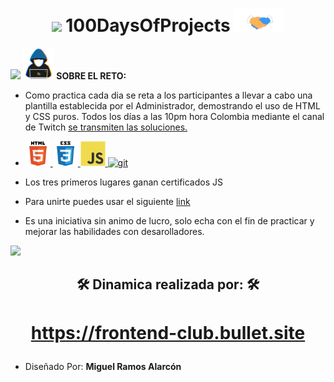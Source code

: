 <h1 align="center"><img src="https://media.giphy.com/media/iY8CRBdQXODJSCERIr/giphy.gif" width="35"> <b>100DaysOfProjects</b> <img src="https://github.com/0xAbdulKhalid/0xAbdulKhalid/raw/main/assets/mdImages/handshake.gif" width ="80"></h1>

<img src="https://user-images.githubusercontent.com/73097560/115834477-dbab4500-a447-11eb-908a-139a6edaec5c.gif">
<picture><img src = "https://github.com/0xAbdulKhalid/0xAbdulKhalid/raw/main/assets/mdImages/about_me.gif" width = 50px></picture><b><a> SOBRE EL RETO:</a></b>

<br>

- Como practica cada dia se reta a los participantes a llevar a cabo una plantilla establecida por el Administrador, demostrando el uso de HTML y CSS puros. Todos los días a las 10pm hora Colombia mediante el canal de Twitch <a href="[https://www.w3.org/html/](https://www.twitch.tv/search?term=frontendclub)" target="_blank" rel="noreferrer"> se transmiten las soluciones.

- <a href="https://www.w3.org/html/" target="_blank" rel="noreferrer"> <img src="https://raw.githubusercontent.com/devicons/devicon/master/icons/html5/html5-original-wordmark.svg" alt="html5" width="40" height="40"/> </a><a href="https://www.w3schools.com/css/" target="_blank" rel="noreferrer"> <img src="https://raw.githubusercontent.com/devicons/devicon/master/icons/css3/css3-original-wordmark.svg" alt="css3" width="40" height="40"/> </a><a href="https://developer.mozilla.org/en-US/docs/Web/JavaScript" target="_blank" rel="noreferrer"> <img src="https://raw.githubusercontent.com/devicons/devicon/master/icons/javascript/javascript-original.svg" alt="javascript" width="40" height="40"/> </a> <a href="https://git-scm.com/" target="_blank" rel="noreferrer"> <img src="https://www.vectorlogo.zone/logos/git-scm/git-scm-icon.svg" alt="git" width="40" height="40"/> </a>


- Los tres primeros lugares ganan certificados JS 
- Para unirte puedes usar el siguiente [link](https://www.facebook.com/groups/100daysofprojects)
- Es una iniciativa sin animo de lucro, solo echa con el fin de practicar y mejorar las habilidades con desarolladores.
<img src="https://user-images.githubusercontent.com/73097560/115834477-dbab4500-a447-11eb-908a-139a6edaec5c.gif">

## <p align="center">🛠️<b> Dinamica realizada por: </b> 🛠️</p>

# <p align="center"> **https://frontend-club.bullet.site**


- Diseñado Por: <b> Miguel Ramos Alarcón



  
